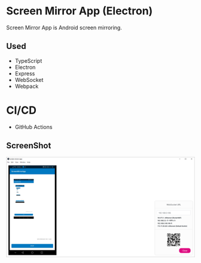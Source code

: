 # Screen Mirror App (Electron)

Screen Mirror App is Android screen mirroring.

## Used
 - TypeScript
 - Electron 
 - Express
 - WebSocket
 - Webpack

# CI/CD
 - GitHub Actions 

## ScreenShot
<img src="../.github/images/electron-app.png" width=600>
